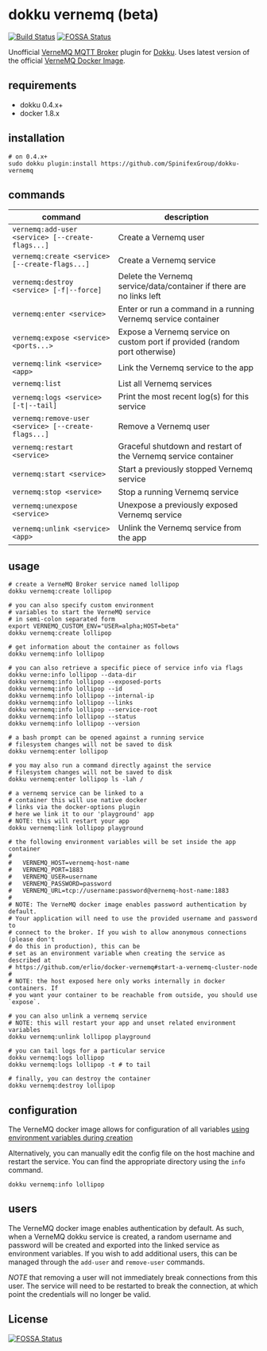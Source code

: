 
# dokku vernemq (beta) 

[![Build Status](https://travis-ci.org/SpinifexGroup/dokku-vernemq.svg?branch=master)](https://travis-ci.org/SpinifexGroup/dokku-vernemq)
[![FOSSA Status](https://app.fossa.io/api/projects/git%2Bgithub.com%2FSpinifexGroup%2Fdokku-vernemq.svg?type=shield)](https://app.fossa.io/projects/git%2Bgithub.com%2FSpinifexGroup%2Fdokku-vernemq?ref=badge_shield)

Unofficial [VerneMQ MQTT Broker](https://vernemq.com/) plugin for [Dokku](http://dokku.viewdocs.io/dokku/). Uses latest version of the official [VerneMQ Docker Image](https://hub.docker.com/r/erlio/docker-vernemq/).

## requirements

- dokku 0.4.x+
- docker 1.8.x

## installation

```shell
# on 0.4.x+
sudo dokku plugin:install https://github.com/SpinifexGroup/dokku-vernemq
```

## commands

command  | description  
--|--
```vernemq:add-user <service> [--create-flags...]   ```   | Create a Vernemq user
```vernemq:create <service> [--create-flags...]     ```   | Create a Vernemq service
```vernemq:destroy <service> [-f\|--force]           ```   | Delete the Vernemq service/data/container if there are no links left
```vernemq:enter <service>                          ```   | Enter or run a command in a running Vernemq service container
```vernemq:expose <service> <ports...>              ```   | Expose a Vernemq service on custom port if provided (random port otherwise)
```vernemq:link <service> <app>                     ```   | Link the Vernemq service to the app
```vernemq:list                                     ```   | List all Vernemq services
```vernemq:logs <service> [-t\|--tail]               ```   | Print the most recent log(s) for this service
```vernemq:remove-user <service> [--create-flags...]```   | Remove a Vernemq user
```vernemq:restart <service>                        ```   | Graceful shutdown and restart of the Vernemq service container
```vernemq:start <service>                          ```   | Start a previously stopped Vernemq service
```vernemq:stop <service>                           ```   | Stop a running Vernemq service
```vernemq:unexpose <service>                       ```   | Unexpose a previously exposed Vernemq service
```vernemq:unlink <service> <app>                   ```   | Unlink the Vernemq service from the app


## usage

```shell
# create a VerneMQ Broker service named lollipop
dokku vernemq:create lollipop

# you can also specify custom environment
# variables to start the VerneMQ service
# in semi-colon separated form
export VERNEMQ_CUSTOM_ENV="USER=alpha;HOST=beta"
dokku vernemq:create lollipop

# get information about the container as follows
dokku vernemq:info lollipop

# you can also retrieve a specific piece of service info via flags
dokku verne:info lollipop --data-dir
dokku vernemq:info lollipop --exposed-ports
dokku vernemq:info lollipop --id
dokku vernemq:info lollipop --internal-ip
dokku vernemq:info lollipop --links
dokku vernemq:info lollipop --service-root
dokku vernemq:info lollipop --status
dokku vernemq:info lollipop --version

# a bash prompt can be opened against a running service
# filesystem changes will not be saved to disk
dokku vernemq:enter lollipop

# you may also run a command directly against the service
# filesystem changes will not be saved to disk
dokku vernemq:enter lollipop ls -lah /

# a vernemq service can be linked to a
# container this will use native docker
# links via the docker-options plugin
# here we link it to our 'playground' app
# NOTE: this will restart your app
dokku vernemq:link lollipop playground

# the following environment variables will be set inside the app container
#
#   VERNEMQ_HOST=vernemq-host-name
#   VERNEMQ_PORT=1883
#   VERNEMQ_USER=username
#   VERNEMQ_PASSWORD=password
#   VERNEMQ_URL=tcp://username:password@vernemq-host-name:1883
#
# NOTE: The VerneMQ docker image enables password authentication by default.
# Your application will need to use the provided username and password to
# connect to the broker. If you wish to allow anonymous connections (please don't
# do this in production), this can be
# set as an environment variable when creating the service as described at
# https://github.com/erlio/docker-vernemq#start-a-vernemq-cluster-node
#
# NOTE: the host exposed here only works internally in docker containers. If
# you want your container to be reachable from outside, you should use `expose`.

# you can also unlink a vernemq service
# NOTE: this will restart your app and unset related environment variables
dokku vernemq:unlink lollipop playground

# you can tail logs for a particular service
dokku vernemq:logs lollipop
dokku vernemq:logs lollipop -t # to tail

# finally, you can destroy the container
dokku vernemq:destroy lollipop
```

## configuration

The VerneMQ docker image allows for configuration of all variables [using environment variables during creation](https://github.com/erlio/docker-vernemq#vernemq-configuration)

Alternatively, you can manually edit the config file on the host machine and restart the service. You
can find the appropriate directory using the `info` command.

```shell
dokku vernemq:info lollipop
```

## users

The VerneMQ docker image enables authentication by default. As such, when a VerneMQ dokku service is created,
a random username and password will be created and exported into the linked service as environment
variables. If you wish to add additional users, this can be managed through the `add-user` and `remove-user` commands.

*NOTE* that removing a user will not immediately break connections from this user. The service will need to
be restarted to break the connection, at which point the credentials will no longer be valid.


## License
[![FOSSA Status](https://app.fossa.io/api/projects/git%2Bgithub.com%2FSpinifexGroup%2Fdokku-vernemq.svg?type=large)](https://app.fossa.io/projects/git%2Bgithub.com%2FSpinifexGroup%2Fdokku-vernemq?ref=badge_large)

